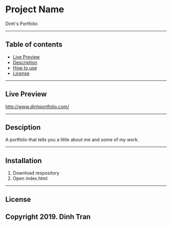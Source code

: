 # Project Name
Dinh's Portfolio

---


## Table of contents 
- [Live Preview](#live-preview)
- [Description](#description)
- [How to use](#how-to-use)
- [License](#installation)

---

## Live Preview
http://www.dinhportfolio.com/

---
## Desciption
A portfolio that tells you a little about me and some of my work.

---

## Installation
1. Download respository
2. Open index.html

---

## License
Copyright 2019. Dinh Tran
---

